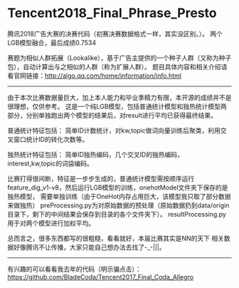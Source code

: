 # Tencent2018_Final_Phrase_Presto

腾讯2018广告大赛的决赛代码（初赛决赛数据格式一样，其实没区别。）。
两个LGB模型融合，最后成绩0.7534

赛题为相似人群拓展（Lookalike），基于广告主提供的一个种子人群（又称为种子包），自动计算出与之相似的人群（称为扩展人群）。
题目具体内容和相关介绍请看官网链接：http://algo.qq.com/home/information/info.html

------------------------------------
由于本次比赛数据量巨大，加上本人能力和毕业季精力有限，本开源的成绩并不是很理想，仅供参考。
这是一个纯LGB模型，包括普通统计模型和独热统计模型两部分，分别单独跑出两个模型的结果后，对result进行平均已获得最终结果。

普通统计特征包括：
简单ID计数统计，对kw,topic做词向量训练后聚类，利用交叉窗口统计ID的转化次数等。

独热统计特征包括：
简单ID独热编码，几个交叉ID的独热编码，interest,kw,topic的词袋编码。

比赛打得很间断，特征是一步步生成的，普通统计模型需按顺序运行feature_dig_v1-v8，然后运行LGB模型的训练，onehotModel文件夹下保存的是独热模型，
需要单独训练（由于OneHot内存占用巨大，该模型我只取了部分数据来做独热）
preProcessing.py为对原始数据的预处理（原始数据扔到data/origin目录下，剩下的中间结果会保存到目录的各个文件夹下）。
resultProcessing.py用于对两个模型进行加权平均。

总而言之，很多东西都写的很粗糙，看看就好，本届比赛其实是NN的天下
相关数据好像腾讯不让传播，大家只能自己想办法去找了-_-|||。

------------------------------------

有兴趣的可以看看我去年的代码（明示骗点击）：https://github.com/BladeCoda/Tencent2017_Final_Coda_Allegro
